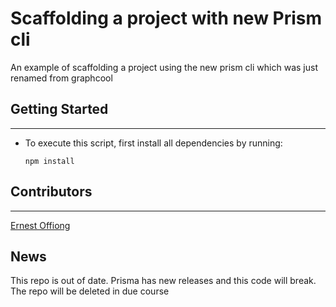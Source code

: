 # Scaffolding a project with new Prism cli

An example of scaffolding a project using the new prism cli which was just renamed from graphcool

## Getting Started
---
  
* To execute this script, first install all dependencies by running:

      npm install

      

## Contributors
---

[Ernest Offiong](https://github.com/Ernoff)

## News

This repo is out of date. Prisma has new releases and this code will break. 
The repo will be deleted in due course
